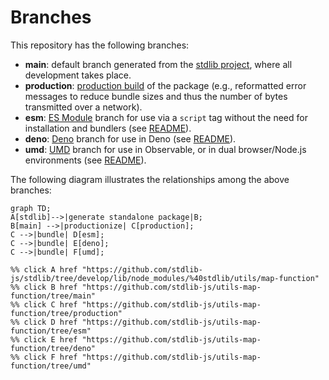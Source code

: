 <!--

@license Apache-2.0

Copyright (c) 2022 The Stdlib Authors.

Licensed under the Apache License, Version 2.0 (the "License");
you may not use this file except in compliance with the License.
You may obtain a copy of the License at

    http://www.apache.org/licenses/LICENSE-2.0

Unless required by applicable law or agreed to in writing, software
distributed under the License is distributed on an "AS IS" BASIS,
WITHOUT WARRANTIES OR CONDITIONS OF ANY KIND, either express or implied.
See the License for the specific language governing permissions and
limitations under the License.

-->

# Branches

This repository has the following branches:

-   **main**: default branch generated from the [stdlib project][stdlib-url], where all development takes place.
-   **production**: [production build][production-url] of the package (e.g., reformatted error messages to reduce bundle sizes and thus the number of bytes transmitted over a network).
-   **esm**: [ES Module][esm-url] branch for use via a `script` tag without the need for installation and bundlers (see [README][esm-readme]).
-   **deno**: [Deno][deno-url] branch for use in Deno (see [README][deno-readme]).
-   **umd**: [UMD][umd-url] branch for use in Observable, or in dual browser/Node.js environments (see [README][umd-readme]).

The following diagram illustrates the relationships among the above branches:

```mermaid
graph TD;
A[stdlib]-->|generate standalone package|B;
B[main] -->|productionize| C[production];
C -->|bundle| D[esm];
C -->|bundle| E[deno];
C -->|bundle| F[umd];

%% click A href "https://github.com/stdlib-js/stdlib/tree/develop/lib/node_modules/%40stdlib/utils/map-function"
%% click B href "https://github.com/stdlib-js/utils-map-function/tree/main"
%% click C href "https://github.com/stdlib-js/utils-map-function/tree/production"
%% click D href "https://github.com/stdlib-js/utils-map-function/tree/esm"
%% click E href "https://github.com/stdlib-js/utils-map-function/tree/deno"
%% click F href "https://github.com/stdlib-js/utils-map-function/tree/umd"
```

[stdlib-url]: https://github.com/stdlib-js/stdlib/tree/develop/lib/node_modules/%40stdlib/utils/map-function
[production-url]: https://github.com/stdlib-js/utils-map-function/tree/production
[deno-url]: https://github.com/stdlib-js/utils-map-function/tree/deno
[deno-readme]: https://github.com/stdlib-js/utils-map-function/blob/deno/README.md
[umd-url]: https://github.com/stdlib-js/utils-map-function/tree/umd
[umd-readme]: https://github.com/stdlib-js/utils-map-function/blob/umd/README.md
[esm-url]: https://github.com/stdlib-js/utils-map-function/tree/esm
[esm-readme]: https://github.com/stdlib-js/utils-map-function/blob/esm/README.md